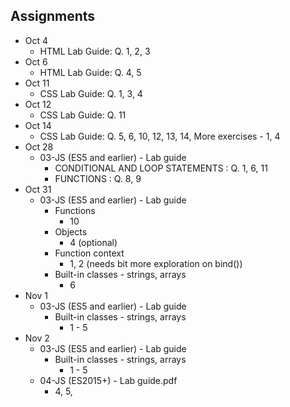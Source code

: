 ## Assignments
- Oct 4
    - HTML Lab Guide: Q. 1, 2, 3
- Oct 6
    - HTML Lab Guide: Q. 4, 5
- Oct 11
    - CSS Lab Guide: Q. 1, 3, 4
- Oct 12
    - CSS Lab Guide: Q. 11
- Oct 14
    - CSS Lab Guide: Q. 5, 6, 10, 12, 13, 14, More exercises - 1, 4
- Oct 28
    - 03-JS (ES5 and earlier) - Lab guide
        - CONDITIONAL AND LOOP STATEMENTS : Q. 1, 6, 11
        - FUNCTIONS : Q. 8, 9
- Oct 31
    - 03-JS (ES5 and earlier) - Lab guide
        - Functions
            - 10
        - Objects
            - 4 (optional)
        - Function context
            - 1, 2 (needs bit more exploration on bind())
        - Built-in classes - strings, arrays
            - 6
- Nov 1
    - 03-JS (ES5 and earlier) - Lab guide
        - Built-in classes - strings, arrays
            - 1 - 5
- Nov 2
    - 03-JS (ES5 and earlier) - Lab guide
        - Built-in classes - strings, arrays
            - 1 - 5
    - 04-JS (ES2015+) - Lab guide.pdf
        - 4, 5, 
